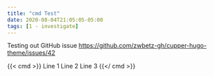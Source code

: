 ```yaml
---
title: "cmd Test"
date: 2020-08-04T21:05:05-05:00
tags: [1 - investigate]
---
```


Testing out GitHub issue https://github.com/zwbetz-gh/cupper-hugo-theme/issues/42

{{< cmd >}}
Line 1
Line 2
Line 3
{{</ cmd >}}
